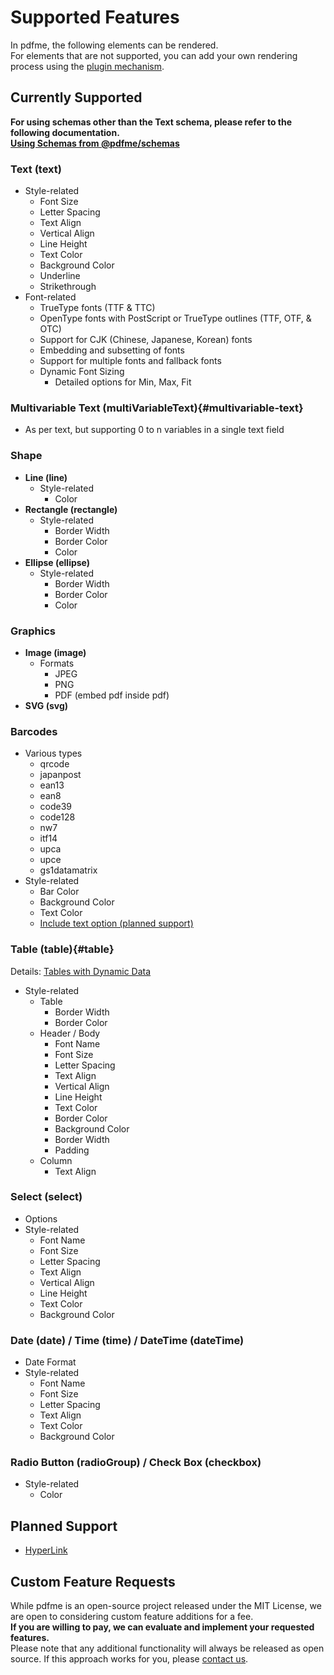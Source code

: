 # Supported Features

In pdfme, the following elements can be rendered.  
For elements that are not supported, you can add your own rendering process using the [plugin mechanism](/docs/custom-schemas).

## Currently Supported

**For using schemas other than the Text schema, please refer to the following documentation.  
[Using Schemas from @pdfme/schemas](/docs/custom-schemas#using-schemas-from-pdfmeschemas)**

### Text (text)

- Style-related
  - Font Size
  - Letter Spacing
  - Text Align
  - Vertical Align
  - Line Height
  - Text Color
  - Background Color
  - Underline
  - Strikethrough
- Font-related
  - TrueType fonts (TTF & TTC)
  - OpenType fonts with PostScript or TrueType outlines (TTF, OTF, & OTC)
  - Support for CJK (Chinese, Japanese, Korean) fonts
  - Embedding and subsetting of fonts
  - Support for multiple fonts and fallback fonts
  - Dynamic Font Sizing
    - Detailed options for Min, Max, Fit

### Multivariable Text (multiVariableText){#multivariable-text}

- As per text, but supporting 0 to n variables in a single text field

### Shape

- **Line (line)**
  - Style-related
    - Color
- **Rectangle (rectangle)**
  - Style-related
    - Border Width
    - Border Color
    - Color
- **Ellipse (ellipse)**
  - Style-related
    - Border Width
    - Border Color
    - Color

### Graphics

- **Image (image)**
  - Formats
    - JPEG
    - PNG
    - PDF (embed pdf inside pdf)
- **SVG (svg)**

### Barcodes

- Various types
  - qrcode
  - japanpost
  - ean13
  - ean8
  - code39
  - code128
  - nw7
  - itf14
  - upca
  - upce
  - gs1datamatrix
- Style-related
  - Bar Color
  - Background Color
  - Text Color
  - [Include text option (planned support)](https://github.com/pdfme/pdfme/issues/23)

### Table (table){#table}

Details: [Tables with Dynamic Data](/docs/tables)

- Style-related
  - Table
    - Border Width
    - Border Color
  - Header / Body
    - Font Name
    - Font Size
    - Letter Spacing
    - Text Align
    - Vertical Align
    - Line Height
    - Text Color
    - Border Color
    - Background Color
    - Border Width
    - Padding
  - Column
    - Text Align

### Select (select)

- Options
- Style-related
  - Font Name
  - Font Size
  - Letter Spacing
  - Text Align
  - Vertical Align
  - Line Height
  - Text Color
  - Background Color

### Date (date) / Time (time) / DateTime (dateTime)

- Date Format
- Style-related
  - Font Name
  - Font Size
  - Letter Spacing
  - Text Align
  - Text Color
  - Background Color

### Radio Button (radioGroup) / Check Box (checkbox)

- Style-related
  - Color

## Planned Support

- [HyperLink](https://github.com/pdfme/pdfme/issues/319)

## Custom Feature Requests

While pdfme is an open-source project released under the MIT License, we are open to considering custom feature additions for a fee.  
**If you are willing to pay, we can evaluate and implement your requested features.**  
Please note that any additional functionality will always be released as open source. If this approach works for you, please [contact us](https://app.pdfme.com/contact).
